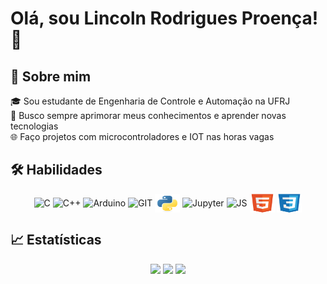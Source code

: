  
# Olá, sou Lincoln Rodrigues Proença! 👋
                
## 📖 Sobre mim 

🎓 Sou estudante de Engenharia de Controle e Automação na UFRJ \
📝 Busco sempre aprimorar meus conhecimentos e aprender novas tecnologias \
🌐 Faço projetos com microcontroladores e IOT nas horas vagas

## 🛠 Habilidades
<div align="center">

  <img align="center" alt="C" height="30" width="40" src="https://cdn.jsdelivr.net/gh/devicons/devicon/icons/c/c-original.svg" />
  <img align="center" alt="C++" height="30" width="40" src="https://raw.githubusercontent.com/jmnote/z-icons/master/svg/cpp.svg" />
  <img align="center" alt="Arduino" height="30" width="40" src="https://cdn.jsdelivr.net/gh/devicons/devicon/icons/arduino/arduino-original-wordmark.svg" />
  <img align="center" alt="GIT" height="30" width="40" src="https://raw.githubusercontent.com/jmnote/z-icons/master/svg/git.svg" />
  <img align="center" alt="Python" height="30" width="40" src="https://raw.githubusercontent.com/devicons/devicon/master/icons/python/python-original.svg">
  <img align="center" alt="Jupyter" height="30" width="40" src="https://cdn.jsdelivr.net/gh/devicons/devicon/icons/jupyter/jupyter-original-wordmark.svg">
  <img align="center" alt="JS" height="28" width="47" src="https://cdn.cdnlogo.com/logos/j/69/javascript.svg">
  <img align="center" alt="HTML" height="30" width="40" src="https://raw.githubusercontent.com/devicons/devicon/master/icons/html5/html5-original.svg">
  <img align="center" alt="CSS" height="30" width="40" src="https://raw.githubusercontent.com/devicons/devicon/master/icons/css3/css3-original.svg">
  
</div> 

## 📈 Estatísticas
 <div align="center" >
   <img  height="180em" src="https://github-readme-stats.vercel.app/api?username=LincolnProenca&show_icons=true&theme=tokyonight&include_all_commits=true&count_private=true&hide_border=true"/>
   <img height="180em" src="https://github-readme-streak-stats.herokuapp.com/?user=LincolnProenca&hide_border=true&show_icons=true&locale=en&layout=compact&theme=tokyonight&line_height=0" />
 <img height="180em" src="https://github-readme-stats.vercel.app/api/top-langs/?username=LincolnProenca&hide_border=true&&layout=compact&langs_count=7&theme=tokyonight"/>
 </div>
